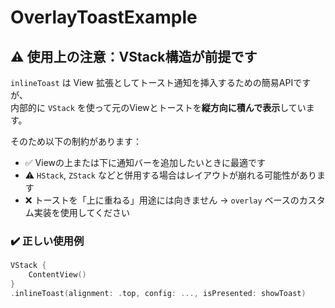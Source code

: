 # OverlayToastExample

## ⚠️ 使用上の注意：VStack構造が前提です

`inlineToast` は View 拡張としてトースト通知を挿入するための簡易APIですが、  
内部的に `VStack` を使って元のViewとトーストを**縦方向に積んで表示**しています。

そのため以下の制約があります：

- ✅ Viewの上または下に通知バーを追加したいときに最適です
- ⚠️ `HStack`, `ZStack` などと併用する場合はレイアウトが崩れる可能性があります
- ❌ トーストを「上に重ねる」用途には向きません → `overlay` ベースのカスタム実装を使用してください

### ✔️ 正しい使用例

```swift
VStack {
    ContentView()
}
.inlineToast(alignment: .top, config: ..., isPresented: showToast)
